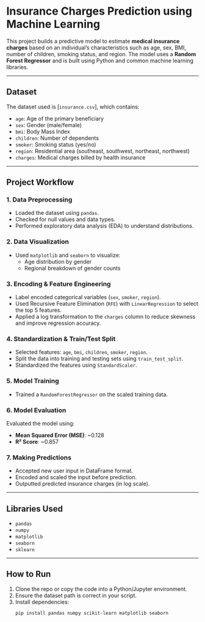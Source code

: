 # Insurance Charges Prediction using Machine Learning

This project builds a predictive model to estimate **medical insurance charges** based on an individual’s characteristics such as age, sex, BMI, number of children, smoking status, and region. The model uses a **Random Forest Regressor** and is built using Python and common machine learning libraries.

---

## Dataset

The dataset used is [`insurance.csv`], which contains:

- `age`: Age of the primary beneficiary
- `sex`: Gender (male/female)
- `bmi`: Body Mass Index
- `children`: Number of dependents
- `smoker`: Smoking status (yes/no)
- `region`: Residential area (southeast, southwest, northeast, northwest)
- `charges`: Medical charges billed by health insurance

---

## Project Workflow

### 1. Data Preprocessing
- Loaded the dataset using `pandas`.
- Checked for null values and data types.
- Performed exploratory data analysis (EDA) to understand distributions.

### 2. Data Visualization
- Used `matplotlib` and `seaborn` to visualize:
  - Age distribution by gender
  - Regional breakdown of gender counts

### 3. Encoding & Feature Engineering
- Label encoded categorical variables (`sex`, `smoker`, `region`).
- Used Recursive Feature Elimination (`RFE`) with `LinearRegression` to select the top 5 features.
- Applied a log transformation to the `charges` column to reduce skewness and improve regression accuracy.

### 4. Standardization & Train/Test Split
- Selected features: `age`, `bmi`, `children`, `smoker`, `region`.
- Split the data into training and testing sets using `train_test_split`.
- Standardized the features using `StandardScaler`.

### 5. Model Training
- Trained a `RandomForestRegressor` on the scaled training data.

### 6. Model Evaluation
Evaluated the model using:
- **Mean Squared Error (MSE)**: ~0.128
- **R² Score**: ~0.857

### 7. Making Predictions
- Accepted new user input in DataFrame format.
- Encoded and scaled the input before prediction.
- Outputted predicted insurance charges (in log scale).

---

## Libraries Used

- `pandas`
- `numpy`
- `matplotlib`
- `seaborn`
- `sklearn`

---

## How to Run

1. Clone the repo or copy the code into a Python/Jupyter environment.
2. Ensure the dataset path is correct in your script.
3. Install dependencies:
   ```bash
   pip install pandas numpy scikit-learn matplotlib seaborn
